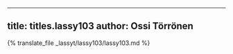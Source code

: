 
---
title: titles.lassy103
author: Ossi Törrönen
---
{% translate_file _lassyt/lassy103/lassy103.md %}